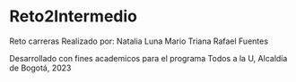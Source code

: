 # Reto2Intermedio
 Reto carreras
 Realizado por:
 Natalia Luna
 Mario Triana
 Rafael Fuentes
 
 Desarrollado con fines academicos para el programa Todos a la U, Alcaldía de Bogotá, 2023
